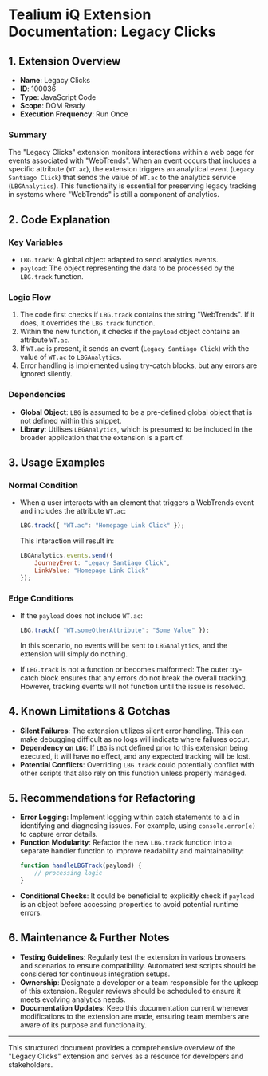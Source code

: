 # Tealium iQ Extension Documentation: Legacy Clicks

## 1. Extension Overview
- **Name**: Legacy Clicks
- **ID**: 100036
- **Type**: JavaScript Code
- **Scope**: DOM Ready
- **Execution Frequency**: Run Once

### Summary
The "Legacy Clicks" extension monitors interactions within a web page for events associated with "WebTrends". When an event occurs that includes a specific attribute (`WT.ac`), the extension triggers an analytical event (`Legacy Santiago Click`) that sends the value of `WT.ac` to the analytics service (`LBGAnalytics`). This functionality is essential for preserving legacy tracking in systems where "WebTrends" is still a component of analytics.

## 2. Code Explanation
### Key Variables
- `LBG.track`: A global object adapted to send analytics events.
- `payload`: The object representing the data to be processed by the `LBG.track` function.

### Logic Flow
1. The code first checks if `LBG.track` contains the string "WebTrends". If it does, it overrides the `LBG.track` function.
2. Within the new function, it checks if the `payload` object contains an attribute `WT.ac`.
3. If `WT.ac` is present, it sends an event (`Legacy Santiago Click`) with the value of `WT.ac` to `LBGAnalytics`.
4. Error handling is implemented using try-catch blocks, but any errors are ignored silently.

### Dependencies
- **Global Object**: `LBG` is assumed to be a pre-defined global object that is not defined within this snippet.
- **Library**: Utilises `LBGAnalytics`, which is presumed to be included in the broader application that the extension is a part of.

## 3. Usage Examples
### Normal Condition
- When a user interacts with an element that triggers a WebTrends event and includes the attribute `WT.ac`:
    ```javascript
    LBG.track({ "WT.ac": "Homepage Link Click" });
    ```
  This interaction will result in:
    ```javascript
    LBGAnalytics.events.send({
        JourneyEvent: "Legacy Santiago Click",
        LinkValue: "Homepage Link Click"
    });
    ```

### Edge Conditions
- If the `payload` does not include `WT.ac`:
  ```javascript
  LBG.track({ "WT.someOtherAttribute": "Some Value" });
  ```
  In this scenario, no events will be sent to `LBGAnalytics`, and the extension will simply do nothing.

- If `LBG.track` is not a function or becomes malformed:
  The outer try-catch block ensures that any errors do not break the overall tracking. However, tracking events will not function until the issue is resolved.

## 4. Known Limitations & Gotchas
- **Silent Failures**: The extension utilizes silent error handling. This can make debugging difficult as no logs will indicate where failures occur.
- **Dependency on `LBG`**: If `LBG` is not defined prior to this extension being executed, it will have no effect, and any expected tracking will be lost.
- **Potential Conflicts**: Overriding `LBG.track` could potentially conflict with other scripts that also rely on this function unless properly managed.

## 5. Recommendations for Refactoring
- **Error Logging**: Implement logging within catch statements to aid in identifying and diagnosing issues. For example, using `console.error(e)` to capture error details.
- **Function Modularity**: Refactor the new `LBG.track` function into a separate handler function to improve readability and maintainability:
    ```javascript
    function handleLBGTrack(payload) {
        // processing logic
    }
    ```
- **Conditional Checks**: It could be beneficial to explicitly check if `payload` is an object before accessing properties to avoid potential runtime errors.

## 6. Maintenance & Further Notes
- **Testing Guidelines**: Regularly test the extension in various browsers and scenarios to ensure compatibility. Automated test scripts should be considered for continuous integration setups.
- **Ownership**: Designate a developer or a team responsible for the upkeep of this extension. Regular reviews should be scheduled to ensure it meets evolving analytics needs.
- **Documentation Updates**: Keep this documentation current whenever modifications to the extension are made, ensuring team members are aware of its purpose and functionality. 

--- 

This structured document provides a comprehensive overview of the "Legacy Clicks" extension and serves as a resource for developers and stakeholders.